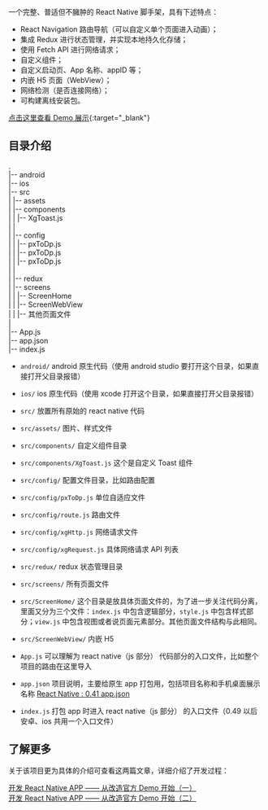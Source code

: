 一个完整、普适但不臃肿的 React Native 脚手架，具有下述特点：

* React Navigation 路由导航（可以自定义单个页面进入动画）；
* 集成 Redux 进行状态管理，并实现本地持久化存储；
* 使用 Fetch API 进行网络请求；
* 自定义组件；
* 自定义启动页、App 名称、appID 等；
* 内嵌 H5 页面（WebView）；
* 网络检测（是否连接网络）；
* 可构建离线安装包。

[点击这里查看 Demo 展示](http://ol9ge41ud.bkt.clouddn.com/complete_intro.gif){:target="\_blank"}

## 目录介绍

.  
|-- android  
|-- ios  
|-- src  
| |-- assets  
| |-- components  
| | |-- XgToast.js  
| |  
| |-- config  
| | |-- pxToDp.js  
| | |-- pxToDp.js  
| | |-- pxToDp.js  
| |  
| |-- redux  
| |-- screens  
| | |-- ScreenHome  
| | |-- ScreenWebView  
| | |-- 其他页面文件  
|  
|-- App.js  
|-- app.json  
|-- index.js

* `android/` android 原生代码（使用 android studio 要打开这个目录，如果直接打开父目录报错）
* `ios/` ios 原生代码（使用 xcode 打开这个目录，如果直接打开父目录报错）

* `src/` 放置所有原始的 react native 代码
* `src/assets/` 图片、样式文件

* `src/components/` 自定义组件目录
* `src/components/XgToast.js` 这个是自定义 Toast 组件

* `src/config/` 配置文件目录，比如路由配置
* `src/config/pxToDp.js` 单位自适应文件
* `src/config/route.js` 路由文件
* `src/config/xgHttp.js` 网络请求文件
* `src/config/xgRequest.js` 具体网络请求 API 列表

* `src/redux/` redux 状态管理目录

* `src/screens/` 所有页面文件
* `src/ScreenHome/` 这个目录是放具体页面文件的，为了进一步关注代码分离，里面又分为三个文件：`index.js` 中包含逻辑部分，`style.js` 中包含样式部分；`view.js` 中包含视图或者说页面元素部分。其他页面文件结构与此相同。
* `src/ScreenWebView/` 内嵌 H5

* `App.js` 可以理解为 react native（js 部分） 代码部分的入口文件，比如整个项目的路由在这里导入
* `app.json` 项目说明，主要给原生 app 打包用，包括项目名称和手机桌面展示名称 [React Native : 0.41 app.json](https://stackoverflow.com/questions/42409459/react-native-0-41-app-json)
* `index.js` 打包 app 时进入 react native（js 部分） 的入口文件（0.49 以后安卓、ios 共用一个入口文件）

## 了解更多

关于该项目更为具体的介绍可查看这两篇文章，详细介绍了开发过程：

[开发 React Native APP —— 从改造官方 Demo 开始（一）](https://xiaogliu.github.io/2018/02/27/develop-react-native-app-1/)  
[开发 React Native APP —— 从改造官方 Demo 开始（二）](https://xiaogliu.github.io/2018/02/27/develop-react-native-app-2/)
